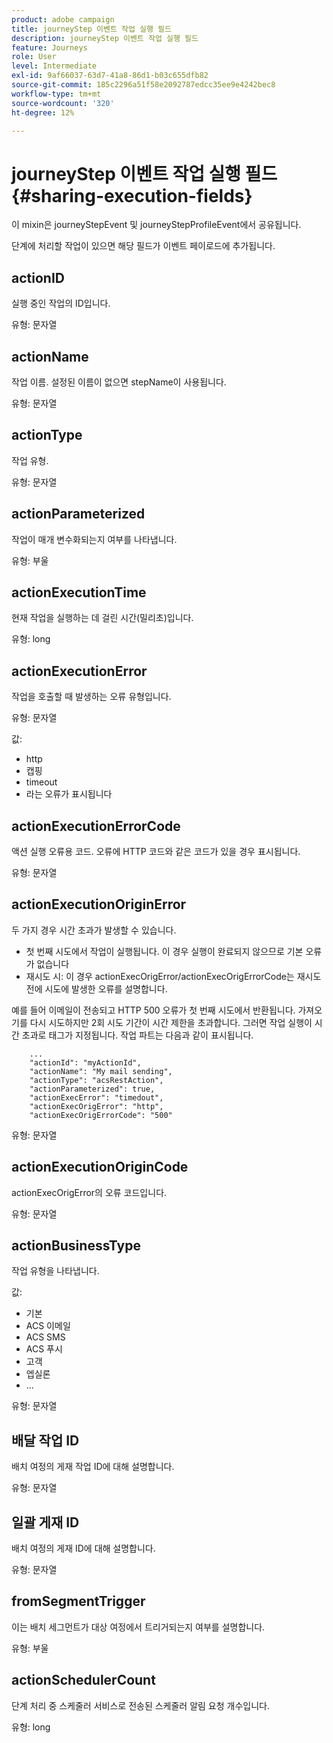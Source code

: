 ```yaml
---
product: adobe campaign
title: journeyStep 이벤트 작업 실행 필드
description: journeyStep 이벤트 작업 실행 필드
feature: Journeys
role: User
level: Intermediate
exl-id: 9af66037-63d7-41a8-86d1-b03c655dfb82
source-git-commit: 185c2296a51f58e2092787edcc35ee9e4242bec8
workflow-type: tm+mt
source-wordcount: '320'
ht-degree: 12%

---
```


# journeyStep 이벤트 작업 실행 필드 {#sharing-execution-fields}

이 mixin은 journeyStepEvent 및 journeyStepProfileEvent에서 공유됩니다.

단계에 처리할 작업이 있으면 해당 필드가 이벤트 페이로드에 추가됩니다.

## actionID

실행 중인 작업의 ID입니다.

유형: 문자열

## actionName

작업 이름. 설정된 이름이 없으면 stepName이 사용됩니다.

유형: 문자열

## actionType

작업 유형.

유형: 문자열

## actionParameterized

작업이 매개 변수화되는지 여부를 나타냅니다.

유형: 부울

## actionExecutionTime

현재 작업을 실행하는 데 걸린 시간(밀리초)입니다.

유형: long

## actionExecutionError

작업을 호출할 때 발생하는 오류 유형입니다.

유형: 문자열

값:
* http
* 캡핑
* timeout
* 라는 오류가 표시됩니다

## actionExecutionErrorCode

액션 실행 오류용 코드. 오류에 HTTP 코드와 같은 코드가 있을 경우 표시됩니다.

유형: 문자열

## actionExecutionOriginError

두 가지 경우 시간 초과가 발생할 수 있습니다.

* 첫 번째 시도에서 작업이 실행됩니다. 이 경우 실행이 완료되지 않으므로 기본 오류가 없습니다
* 재시도 시: 이 경우 actionExecOrigError/actionExecOrigErrorCode는 재시도 전에 시도에 발생한 오류를 설명합니다.

예를 들어 이메일이 전송되고 HTTP 500 오류가 첫 번째 시도에서 반환됩니다. 가져오기를 다시 시도하지만 2회 시도 기간이 시간 제한을 초과합니다. 그러면 작업 실행이 시간 초과로 태그가 지정됩니다. 작업 파트는 다음과 같이 표시됩니다.

```
    ...
    "actionId": "myActionId",
    "actionName": "My mail sending",
    "actionType": "acsRestAction",
    "actionParameterized": true,
    "actionExecError": "timedout",
    "actionExecOrigError": "http",
    "actionExecOrigErrorCode": "500"
```

유형: 문자열

## actionExecutionOriginCode

actionExecOrigError의 오류 코드입니다.

유형: 문자열

## actionBusinessType

작업 유형을 나타냅니다.

값:

* 기본
* ACS 이메일
* ACS SMS
* ACS 푸시
* 고객
* 엡실론
* ...

유형: 문자열

## 배달 작업 ID

배치 여정의 게재 작업 ID에 대해 설명합니다.

유형: 문자열

## 일괄 게재 ID

배치 여정의 게재 ID에 대해 설명합니다.

유형: 문자열

## fromSegmentTrigger

이는 배치 세그먼트가 대상 여정에서 트리거되는지 여부를 설명합니다.

유형: 부울

## actionSchedulerCount

단계 처리 중 스케줄러 서비스로 전송된 스케줄러 알림 요청 개수입니다.

유형: long
